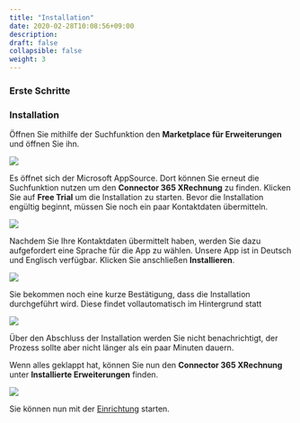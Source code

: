 ```yaml
---
title: "Installation"
date: 2020-02-28T10:08:56+09:00
description: 
draft: false
collapsible: false
weight: 3
---
```

### Erste Schritte

### Installation

Öffnen Sie mithilfe der Suchfunktion den **Marketplace für Erweiterungen** und öffnen Sie ihn.

![](images/XRechnung/marketplacesuch.PNG)

Es öffnet sich der Microsoft AppSource. Dort können Sie erneut die Suchfunktion nutzen um den **Connector 365 XRechnung** zu finden. Klicken Sie auf **Free Trial** um die Installation zu starten. Bevor die Installation engültig beginnt, müssen Sie noch ein paar Kontaktdaten übermitteln.

![](images/XRechnung/xrechnungmarketplace.PNG)

Nachdem Sie Ihre Kontaktdaten übermittelt haben, werden Sie dazu aufgefordert eine Sprache für die App zu wählen. Unsere App ist in Deutsch und Englisch verfügbar. Klicken Sie anschließen **Installieren**.

![](images/XRechnung/xrechnungsprache.PNG)

Sie bekommen noch eine kurze Bestätigung, dass die Installation durchgeführt wird. Diese findet vollautomatisch im Hintergrund statt

![](images/XRechnung/xrechnunginstallation.PNG)

Über den Abschluss der Installation werden Sie nicht benachrichtigt, der Prozess sollte aber nicht länger als ein paar Minuten dauern.

Wenn alles geklappt hat, können Sie nun den **Connector 365 XRechnung** unter **Installierte Erweiterungen** finden.

![](images/XRechnung/xrechnunginstalliert.png)

Sie können nun mit der [Einrichtung](de-de/connector-on-appsource/xrechnung/first-steps/setup/setup-customer/) starten.



